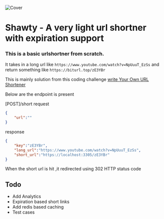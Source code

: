 ![Cover](https://i.imgur.com/xE1LjCM.gif)

# Shawty - A very light url shortner with expiration support
### This is a basic urlshortner from scratch. 

It takes in a long url like ``` https://www.youtube.com/watch?v=NpUuuT_EzSs ``` and return something like ``` https://biturl.top/zE3YBr ```



This is mainly solution from this coding challenge [write Your Own URL Shortener](https://codingchallenges.fyi/challenges/challenge-url-shortener)

Below are the endpoint is present

[POST]/short
request
```json
{
    "url":""
}
```
response
```json
{
    "key":"zE3YBr",
    "long_url":"https://www.youtube.com/watch?v=NpUuuT_EzSs",
    "short_url":"https://localhost:3305/zE3YBr"
}
```

When the short url is hit ,it redirected using 302 HTTP status code

## Todo
- Add Analytics
- Expiration based short links
- Add redis based caching
- Test cases
